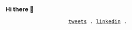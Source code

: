 ### Hi there 👋

<p align="center">
  <samp>
    <a href="https://twitter.com/Mohamme38654226">tweets</a> .
    <a href="https://www.linkedin.com/in/mohamed-mostafa-elrefai-2324521a6/">linkedin</a> .
  </samp>
</p>

